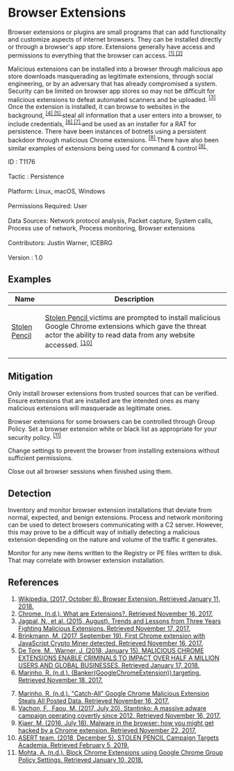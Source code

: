<div class="container-fluid">
 <h1>
  Browser Extensions
 </h1>
 <div class="row">
  <div class="col-md-8 description-body">
   <p>
    Browser extensions or plugins are small programs that can add functionality and customize aspects of internet browsers. They can be installed directly or through a browser's app store. Extensions generally have access and permissions to everything that the browser can access.
    <span class="scite-citeref-number" data-reference="Wikipedia Browser Extension" id="scite-ref-1-a">
     <sup>
      <a aria-describedby="qtip-0" data-hasqtip="0" href="https://en.wikipedia.org/wiki/Browser_extension" target="_blank">
       [1]
      </a>
     </sup>
    </span>
    <span class="scite-citeref-number" data-reference="Chrome Extensions Definition" id="scite-ref-2-a">
     <sup>
      <a aria-describedby="qtip-1" data-hasqtip="1" href="https://developer.chrome.com/extensions" target="_blank">
       [2]
      </a>
     </sup>
    </span>
   </p>
   <p>
    Malicious extensions can be installed into a browser through malicious app store downloads masquerading as legitimate extensions, through social engineering, or by an adversary that has already compromised a system. Security can be limited on browser app stores so may not be difficult for malicious extensions to defeat automated scanners and be uploaded.
    <span class="scite-citeref-number" data-reference="Malicious Chrome Extension Numbers" id="scite-ref-3-a">
     <sup>
      <a aria-describedby="qtip-2" data-hasqtip="2" href="https://static.googleusercontent.com/media/research.google.com/en//pubs/archive/43824.pdf" target="_blank">
       [3]
      </a>
     </sup>
    </span>
    Once the extension is installed, it can browse to websites in the background,
    <span class="scite-citeref-number" data-reference="Chrome Extension Crypto Miner" id="scite-ref-4-a">
     <sup>
      <a aria-describedby="qtip-3" data-hasqtip="3" href="https://www.ghacks.net/2017/09/19/first-chrome-extension-with-javascript-crypto-miner-detected/" target="_blank">
       [4]
      </a>
     </sup>
    </span>
    <span class="scite-citeref-number" data-reference="ICEBRG Chrome Extensions" id="scite-ref-5-a">
     <sup>
      <a aria-describedby="qtip-4" data-hasqtip="4" href="https://www.icebrg.io/blog/malicious-chrome-extensions-enable-criminals-to-impact-over-half-a-million-users-and-global-businesses" target="_blank">
       [5]
      </a>
     </sup>
    </span>
    steal all information that a user enters into a browser, to include credentials,
    <span class="scite-citeref-number" data-reference="Banker Google Chrome Extension Steals Creds" id="scite-ref-6-a">
     <sup>
      <a aria-describedby="qtip-5" data-hasqtip="5" href="https://isc.sans.edu/forums/diary/BankerGoogleChromeExtensiontargetingBrazil/22722/" target="_blank">
       [6]
      </a>
     </sup>
    </span>
    <span class="scite-citeref-number" data-reference="Catch All Chrome Extension" id="scite-ref-7-a">
     <sup>
      <a aria-describedby="qtip-6" data-hasqtip="6" href="https://isc.sans.edu/forums/diary/CatchAll+Google+Chrome+Malicious+Extension+Steals+All+Posted+Data/22976/https:/threatpost.com/malicious-chrome-extension-steals-data-posted-to-any-website/128680/)" target="_blank">
       [7]
      </a>
     </sup>
    </span>
    and be used as an installer for a RAT for persistence. There have been instances of botnets using a persistent backdoor through malicious Chrome extensions.
    <span class="scite-citeref-number" data-reference="Stantinko Botnet" id="scite-ref-8-a">
     <sup>
      <a aria-describedby="qtip-7" data-hasqtip="7" href="https://www.welivesecurity.com/2017/07/20/stantinko-massive-adware-campaign-operating-covertly-since-2012/" target="_blank">
       [8]
      </a>
     </sup>
    </span>
    There have also been similar examples of extensions being used for command &amp; control
    <span class="scite-citeref-number" data-reference="Chrome Extension C2 Malware" id="scite-ref-9-a">
     <sup>
      <a aria-describedby="qtip-8" data-hasqtip="8" href="https://kjaer.io/extension-malware/" target="_blank">
       [9]
      </a>
     </sup>
    </span>
    .
   </p>
  </div>
  <div class="col-md-4">
   <div class="card">
    <div class="card-body">
     <div class="card-data">
      <span class="h5 card-title">
       ID
      </span>
      : T1176
      <br/>
      <br/>
     </div>
     <div class="card-data">
      <span class="h5 card-title">
      </span>
     </div>
     <div class="card-data">
      <span class="h5 card-title">
       Tactic
      </span>
      : Persistence
      <br/>
      <br/>
     </div>
     <div class="card-data">
      <span class="h5 card-title">
       Platform:
      </span>
      Linux, macOS, Windows
      <br/>
      <br/>
     </div>
     <div class="card-data">
      <span class="h5 card-title">
      </span>
     </div>
     <div class="card-data">
      <span class="h5 card-title">
       Permissions Required:
      </span>
      User
      <br/>
      <br/>
     </div>
     <div class="card-data">
      <span class="h5 card-title">
      </span>
     </div>
     <div class="card-data">
      <span class="h5 card-title">
       Data Sources:
      </span>
      Network protocol analysis, Packet capture, System calls, Process use of network, Process monitoring, Browser extensions
      <br/>
      <br/>
     </div>
     <div class="card-data">
      <span class="h5 card-title">
      </span>
     </div>
     <div class="card-data">
      <span class="h5 card-title">
      </span>
     </div>
     <div class="card-data">
      <span class="h5 card-title">
      </span>
     </div>
     <div class="card-data">
      <span class="h5 card-title">
      </span>
     </div>
     <div class="card-data">
      <span class="h5 card-title">
      </span>
     </div>
     <div class="card-data">
      <span class="h5 card-title">
      </span>
     </div>
     <div class="card-data">
      <span class="h5 card-title">
       Contributors:
      </span>
      Justin Warner, ICEBRG
      <br/>
      <br/>
     </div>
     <div class="card-data">
      <span class="h5 card-title">
       Version
      </span>
      : 1.0
     </div>
    </div>
   </div>
  </div>
 </div>
 <h2 class="pt-3" id="examples">
  Examples
 </h2>
 <table class="table table-bordered table-light mt-2">
  <thead>
   <tr>
    <th scope="col">
     Name
    </th>
    <th scope="col">
     Description
    </th>
   </tr>
  </thead>
  <tbody class="bg-white">
   <tr>
    <td>
     <a href="https://attack.mitre.org/groups/G0086">
      Stolen Pencil
     </a>
    </td>
    <td>
     <p>
      <a href="https://attack.mitre.org/groups/G0086">
       Stolen Pencil
      </a>
      victims are prompted to install malicious Google Chrome extensions which gave the threat actor the ability to read data from any website accessed.
      <span class="scite-citeref-number" data-reference="Netscout Stolen Pencil Dec 2018" id="scite-ref-10-a" onclick="scrollToRef('scite-10')">
       <sup>
        <a aria-describedby="qtip-9" data-hasqtip="9" href="https://asert.arbornetworks.com/stolen-pencil-campaign-targets-academia/" target="_blank">
         [10]
        </a>
       </sup>
      </span>
     </p>
    </td>
   </tr>
  </tbody>
 </table>
 <h2 class="pt-3" id="mitigation">
  Mitigation
 </h2>
 <p>
  Only install browser extensions from trusted sources that can be verified. Ensure extensions that are installed are the intended ones as many malicious extensions will masquerade as legitimate ones.
 </p>
 <p>
  Browser extensions for some browsers can be controlled through Group Policy. Set a browser extension white or black list as appropriate for your security policy.
  <span class="scite-citeref-number" data-reference="Technospot Chrome Extensions GP" id="scite-ref-11-a">
   <sup>
    <a aria-describedby="qtip-10" data-hasqtip="10" href="http://www.technospot.net/blogs/block-chrome-extensions-using-google-chrome-group-policy-settings/" target="_blank">
     [11]
    </a>
   </sup>
  </span>
 </p>
 <p>
  Change settings to prevent the browser from installing extensions without sufficient permissions.
 </p>
 <p>
  Close out all browser sessions when finished using them.
 </p>
 <h2 class="pt-3" id="detection">
  Detection
 </h2>
 <p>
  Inventory and monitor browser extension installations that deviate from normal, expected, and benign extensions. Process and network monitoring can be used to detect browsers communicating with a C2 server. However, this may prove to be a difficult way of initially detecting a malicious extension depending on the nature and volume of the traffic it generates.
 </p>
 <p>
  Monitor for any new items written to the Registry or PE files written to disk. That may correlate with browser extension installation.
 </p>
 <h2 class="pt-3" id="references">
  References
 </h2>
 <div class="row">
  <div class="col">
   <ol>
    <li>
     <span class="scite-citation" id="scite-1">
      <span class="scite-citation-text">
       <a class="external text" href="https://en.wikipedia.org/wiki/Browser_extension" name="scite-1" rel="nofollow" target="_blank">
        Wikipedia. (2017, October 8). Browser Extension. Retrieved January 11, 2018.
       </a>
      </span>
     </span>
    </li>
    <li>
     <span class="scite-citation" id="scite-2">
      <span class="scite-citation-text">
       <a class="external text" href="https://developer.chrome.com/extensions" name="scite-2" rel="nofollow" target="_blank">
        Chrome. (n.d.). What are Extensions?. Retrieved November 16, 2017.
       </a>
      </span>
     </span>
    </li>
    <li>
     <span class="scite-citation" id="scite-3">
      <span class="scite-citation-text">
       <a class="external text" href="https://static.googleusercontent.com/media/research.google.com/en//pubs/archive/43824.pdf" name="scite-3" rel="nofollow" target="_blank">
        Jagpal, N., et al. (2015, August). Trends and Lessons from Three Years Fighting Malicious Extensions. Retrieved November 17, 2017.
       </a>
      </span>
     </span>
    </li>
    <li>
     <span class="scite-citation" id="scite-4">
      <span class="scite-citation-text">
       <a class="external text" href="https://www.ghacks.net/2017/09/19/first-chrome-extension-with-javascript-crypto-miner-detected/" name="scite-4" rel="nofollow" target="_blank">
        Brinkmann, M. (2017, September 19). First Chrome extension with JavaScript Crypto Miner detected. Retrieved November 16, 2017.
       </a>
      </span>
     </span>
    </li>
    <li>
     <span class="scite-citation" id="scite-5">
      <span class="scite-citation-text">
       <a class="external text" href="https://www.icebrg.io/blog/malicious-chrome-extensions-enable-criminals-to-impact-over-half-a-million-users-and-global-businesses" name="scite-5" rel="nofollow" target="_blank">
        De Tore, M., Warner, J. (2018, January 15). MALICIOUS CHROME EXTENSIONS ENABLE CRIMINALS TO IMPACT OVER HALF A MILLION USERS AND GLOBAL BUSINESSES. Retrieved January 17, 2018.
       </a>
      </span>
     </span>
    </li>
    <li>
     <span class="scite-citation" id="scite-6">
      <span class="scite-citation-text">
       <a class="external text" href="https://isc.sans.edu/forums/diary/BankerGoogleChromeExtensiontargetingBrazil/22722/" name="scite-6" rel="nofollow" target="_blank">
        Marinho, R. (n.d.). (Banker(GoogleChromeExtension)).targeting. Retrieved November 18, 2017.
       </a>
      </span>
     </span>
    </li>
   </ol>
  </div>
  <div class="col">
   <ol start="7.5">
    <li>
     <span class="scite-citation" id="scite-7">
      <span class="scite-citation-text">
       <a class="external text" href="https://isc.sans.edu/forums/diary/CatchAll+Google+Chrome+Malicious+Extension+Steals+All+Posted+Data/22976/https:/threatpost.com/malicious-chrome-extension-steals-data-posted-to-any-website/128680/)" name="scite-7" rel="nofollow" target="_blank">
        Marinho, R. (n.d.). "Catch-All" Google Chrome Malicious Extension Steals All Posted Data. Retrieved November 16, 2017.
       </a>
      </span>
     </span>
    </li>
    <li>
     <span class="scite-citation" id="scite-8">
      <span class="scite-citation-text">
       <a class="external text" href="https://www.welivesecurity.com/2017/07/20/stantinko-massive-adware-campaign-operating-covertly-since-2012/" name="scite-8" rel="nofollow" target="_blank">
        Vachon, F., Faou, M. (2017, July 20). Stantinko: A massive adware campaign operating covertly since 2012. Retrieved November 16, 2017.
       </a>
      </span>
     </span>
    </li>
    <li>
     <span class="scite-citation" id="scite-9">
      <span class="scite-citation-text">
       <a class="external text" href="https://kjaer.io/extension-malware/" name="scite-9" rel="nofollow" target="_blank">
        Kjaer, M. (2016, July 18). Malware in the browser: how you might get hacked by a Chrome extension. Retrieved November 22, 2017.
       </a>
      </span>
     </span>
    </li>
    <li>
     <span class="scite-citation" id="scite-10">
      <span class="scite-citation-text">
       <a class="external text" href="https://asert.arbornetworks.com/stolen-pencil-campaign-targets-academia/" name="scite-10" rel="nofollow" target="_blank">
        ASERT team. (2018, December 5). STOLEN PENCIL Campaign Targets Academia. Retrieved February 5, 2019.
       </a>
      </span>
     </span>
    </li>
    <li>
     <span class="scite-citation" id="scite-11">
      <span class="scite-citation-text">
       <a class="external text" href="http://www.technospot.net/blogs/block-chrome-extensions-using-google-chrome-group-policy-settings/" name="scite-11" rel="nofollow" target="_blank">
        Mohta, A. (n.d.). Block Chrome Extensions using Google Chrome Group Policy Settings. Retrieved January 10, 2018.
       </a>
      </span>
     </span>
    </li>
   </ol>
  </div>
 </div>
</div>
